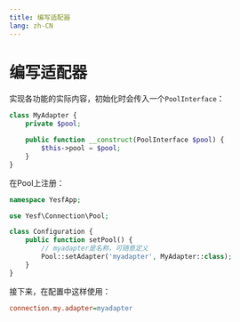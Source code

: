 ```yaml
---
title: 编写适配器
lang: zh-CN
---
```


# 编写适配器

实现各功能的实际内容，初始化时会传入一个`PoolInterface`：

```php
class MyAdapter {
	private $pool;

	public function __construct(PoolInterface $pool) {
		$this->pool = $pool;
	}
}
```

在Pool上注册：

```php
namespace YesfApp;

use Yesf\Connection\Pool;

class Configuration {
	public function setPool() {
		// myadapter是名称，可随意定义
		Pool::setAdapter('myadapter', MyAdapter::class);
	}
}
```

接下来，在配置中这样使用：

```ini
connection.my.adapter=myadapter
```